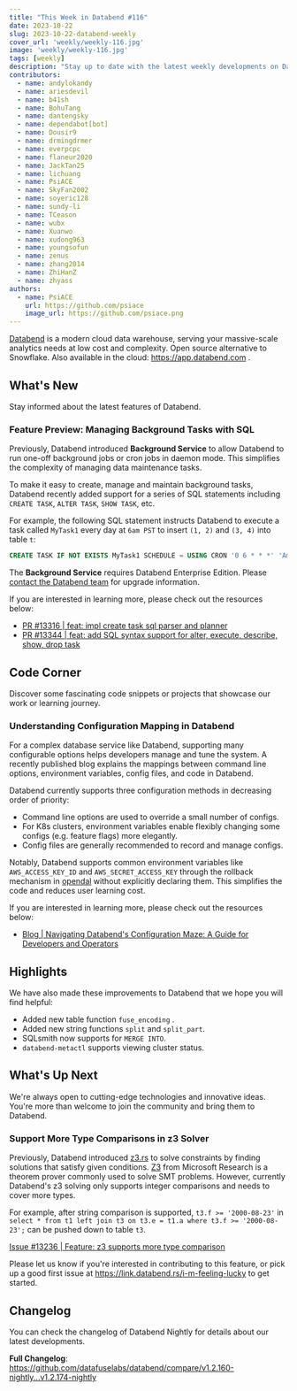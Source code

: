 ```yaml
---
title: "This Week in Databend #116"
date: 2023-10-22
slug: 2023-10-22-databend-weekly
cover_url: 'weekly/weekly-116.jpg'
image: 'weekly/weekly-116.jpg'
tags: [weekly]
description: "Stay up to date with the latest weekly developments on Databend!"
contributors:
  - name: andylokandy
  - name: ariesdevil
  - name: b41sh
  - name: BohuTang
  - name: dantengsky
  - name: dependabot[bot]
  - name: Dousir9
  - name: drmingdrmer
  - name: everpcpc
  - name: flaneur2020
  - name: JackTan25
  - name: lichuang
  - name: PsiACE
  - name: SkyFan2002
  - name: soyeric128
  - name: sundy-li
  - name: TCeason
  - name: wubx
  - name: Xuanwo
  - name: xudong963
  - name: youngsofun
  - name: zenus
  - name: zhang2014
  - name: ZhiHanZ
  - name: zhyass
authors:
  - name: PsiACE
    url: https://github.com/psiace
    image_url: https://github.com/psiace.png
---
```


[Databend](https://github.com/datafuselabs/databend) is a modern cloud data warehouse, serving your massive-scale analytics needs at low cost and complexity. Open source alternative to Snowflake. Also available in the cloud: <https://app.databend.com> .

## What's New

Stay informed about the latest features of Databend.

### Feature Preview: Managing Background Tasks with SQL

Previously, Databend introduced **Background Service** to allow Databend to run one-off background jobs or cron jobs in daemon mode. This simplifies the complexity of managing data maintenance tasks.

To make it easy to create, manage and maintain background tasks, Databend recently added support for a series of SQL statements including `CREATE TASK`, `ALTER TASK`, `SHOW TASK`, etc.

For example, the following SQL statement instructs Databend to execute a task called `MyTask1` every day at `6am PST` to insert `(1, 2)` and `(3, 4)` into table `t`:

```sql
CREATE TASK IF NOT EXISTS MyTask1 SCHEDULE = USING CRON '0 6 * * *' 'America/Los_Angeles' COMMENT = 'serverless + cron' AS insert into t (c1, c2) values (1, 2), (3, 4) 
```

The **Background Service** requires Databend Enterprise Edition. Please [contact the Databend team](https://www.databend.com/contact-us) for upgrade information.

If you are interested in learning more, please check out the resources below:

- [PR #13316 | feat: impl create task sql parser and planner](https://github.com/datafuselabs/databend/pull/13316)
- [PR #13344 | feat: add SQL syntax support for alter, execute, describe, show, drop task](https://github.com/datafuselabs/databend/pull/13344)

## Code Corner

Discover some fascinating code snippets or projects that showcase our work or learning journey.

### Understanding Configuration Mapping in Databend

For a complex database service like Databend, supporting many configurable options helps developers manage and tune the system. A recently published blog explains the mappings between command line options, environment variables, config files, and code in Databend.

Databend currently supports three configuration methods in decreasing order of priority:

- Command line options are used to override a small number of configs.
- For K8s clusters, environment variables enable flexibly changing some configs (e.g. feature flags) more elegantly.
- Config files are generally recommended to record and manage configs.

Notably, Databend supports common environment variables like `AWS_ACCESS_KEY_ID` and `AWS_SECRET_ACCESS_KEY` through the rollback mechanism in [opendal](https://github.com/apache/incubator-opendal) without explicitly declaring them. This simplifies the code and reduces user learning cost.

If you are interested in learning more, please check out the resources below:

- [Blog | Navigating Databend's Configuration Maze: A Guide for Developers and Operators](https://databend.rs/blog/2023-10-18-databend-configuration-guide)

## Highlights

We have also made these improvements to Databend that we hope you will find helpful:

- Added new table function `fuse_encoding` .
- Added new string functions `split` and `split_part`.
- SQLsmith now supports for `MERGE INTO`.
- `databend-metactl` supports viewing cluster status.

## What's Up Next

We're always open to cutting-edge technologies and innovative ideas. You're more than welcome to join the community and bring them to Databend.

### Support More Type Comparisons in z3 Solver

Previously, Databend introduced [z3.rs](https://github.com/prove-rs/z3.rs) to solve constraints by finding solutions that satisfy given conditions. [Z3](https://github.com/Z3Prover/z3) from Microsoft Research is a theorem prover commonly used to solve SMT problems. However, currently Databend's z3 solving only supports integer comparisons and needs to cover more types.

For example, after string comparison is supported, `t3.f >= '2000-08-23'` in `select * from t1 left join t3 on t3.e = t1.a where t3.f >= '2000-08-23';` can be pushed down to table `t3`.

[Issue #13236 | Feature: z3 supports more type comparison](https://github.com/datafuselabs/databend/issues/13236)

Please let us know if you're interested in contributing to this feature, or pick up a good first issue at <https://link.databend.rs/i-m-feeling-lucky> to get started.

## Changelog

You can check the changelog of Databend Nightly for details about our latest developments.

**Full Changelog**: <https://github.com/datafuselabs/databend/compare/v1.2.160-nightly...v1.2.174-nightly>
